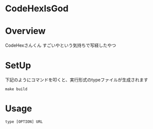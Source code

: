 CodeHexIsGod
=====

# Overview

CodeHexさんくん
すごいやという気持ちで写経したやつ

# SetUp

下記のようにコマンドを叩くと、実行形式のtypeファイルが生成されます
```
make build
```

# Usage
```
type [OPTION] URL
```
